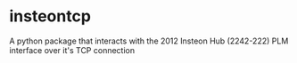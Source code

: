 # insteontcp
A python package that interacts with the 2012 Insteon Hub (2242-222) PLM interface over it's TCP connection
